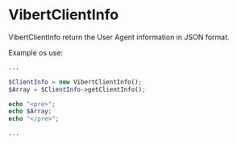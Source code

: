 # VibertClientInfo
VibertClientInfo return the User Agent information in JSON format.

Example os use:

```php
...

$ClientInfo = new VibertClientInfo();
$Array = $ClientInfo->getClientInfo();

echo "<pre>";
echo $Array;
echo "</pre>";

...
```

